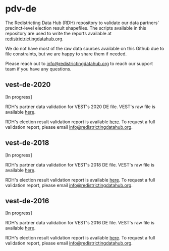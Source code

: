 # pdv-de

The Redistricting Data Hub (RDH) repository to validate our data partners' precinct-level election result shapefiles. The scripts available in this repository are used to write the reports available at [redistrictrictingdatahub.org]([https://redistrictingdatahub.org/](https://redistrictingdatahub.org/)). 

We do not have most of the raw data sources available on this Github due to file constraints, but we are happy to share them if needed. 

Please reach out to info@redistrictingdatahub.org to reach our support team if you have any questions. 

## vest-de-2020

[In progress]

RDH's partner data validation for VEST's 2020 DE file. VEST's raw file is available [here](https://dataverse.harvard.edu/file.xhtml?fileId=4773531&version=12.0).

RDH's election result validation report is available [here](https://redistrictingdatahub.org/dataset/vest-2020-delaware-precinct-and-election-results/). To request a full validation report, please email info@redistrictingdatahub.org. 

## vest-de-2018

[In progress]

RDH's partner data validation for VEST's 2018 DE file. VEST's raw file is available [here](https://dataverse.harvard.edu/file.xhtml?persistentId=doi:10.7910/DVN/UBKYRU/XM4ZGG&version=41.0).

RDH's election result validation report is available [here](https://redistrictingdatahub.org/dataset/vest-2018-delaware-precinct-and-election-results/). To request a full validation report, please email info@redistrictingdatahub.org. 

## vest-de-2016

[In progress]

RDH's partner data validation for VEST's 2016 DE file. VEST's raw file is available [here](https://dataverse.harvard.edu/file.xhtml?persistentId=doi:10.7910/DVN/NH5S2I/AMXWTN&version=61.0).

RDH's election result validation report is available [here](https://redistrictingdatahub.org/dataset/vest-2016-delaware-precinct-and-election-results/). To request a full validation report, please email info@redistrictingdatahub.org. 

